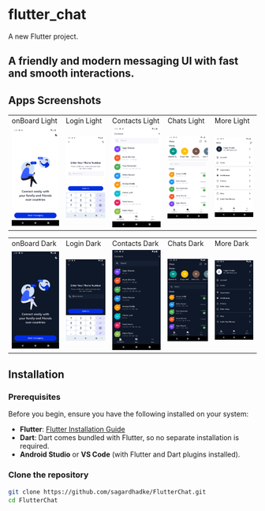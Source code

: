 # flutter_chat

A new Flutter project.

## A friendly and modern messaging UI with fast and smooth interactions.


## Apps Screenshots

<table>
  <tr>
     <td>onBoard Light</td>
     <td>Login Light</td>
     <td>Contacts Light</td>
     <td>Chats Light</td>
     <td>More Light</td>
  </tr>
  <tr>
    <td><img src="assets/screens/onBoardLight.png" width=270 ></td>
    <td><img src="assets/screens/phoneLight.png" width=270 ></td>
    <td><img src="assets/screens/contactsLight.png" width=270 ></td>
    <td><img src="assets/screens/chatsLight.png" width=270 ></td>
    <td><img src="assets/screens/moreLight.png" width=270 ></td>
  </tr>
 </table>

<table>
  <tr>
    <td>onBoard Dark</td>
     <td>Login Dark</td>
     <td>Contacts Dark</td>
     <td>Chats Dark</td>
     <td>More Dark</td>
  </tr>
  <tr>
    <td><img src="assets/screens/onBoardDark.png" width=270 ></td>
    <td><img src="assets/screens/phoneDark.png" width=270 ></td>
    <td><img src="assets/screens/contactsDark.png" width=270 ></td>
    <td><img src="assets/screens/chatsDark.png" width=270 ></td>
    <td><img src="assets/screens/moreDark.png" width=270 ></td>
  </tr>
 </table>

 ## Installation

### Prerequisites

Before you begin, ensure you have the following installed on your system:

- **Flutter**: [Flutter Installation Guide](https://flutter.dev/docs/get-started/install)
- **Dart**: Dart comes bundled with Flutter, so no separate installation is required.
- **Android Studio** or **VS Code** (with Flutter and Dart plugins installed).

### Clone the repository

```bash
git clone https://github.com/sagardhadke/FlutterChat.git
cd FlutterChat